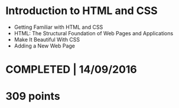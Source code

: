 # Introduction to HTML and CSS
- Getting Familiar with HTML and CSS
- HTML: The Structural Foundation of Web Pages and Applications
- Make It Beautiful With CSS
- Adding a New Web Page

# COMPLETED | 14/09/2016
# 309 points
